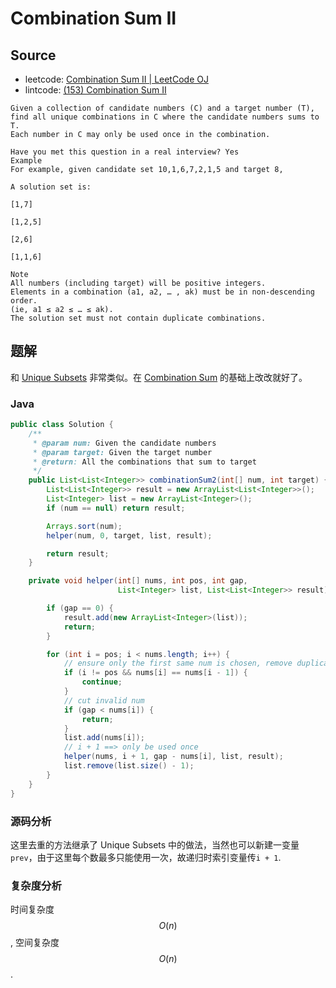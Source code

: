 # Combination Sum II

## Source

- leetcode: [Combination Sum II | LeetCode OJ](https://leetcode.com/problems/combination-sum-ii/)
- lintcode: [(153) Combination Sum II](http://www.lintcode.com/en/problem/combination-sum-ii/)

```
Given a collection of candidate numbers (C) and a target number (T),
find all unique combinations in C where the candidate numbers sums to T.
Each number in C may only be used once in the combination.

Have you met this question in a real interview? Yes
Example
For example, given candidate set 10,1,6,7,2,1,5 and target 8,

A solution set is:

[1,7]

[1,2,5]

[2,6]

[1,1,6]

Note
All numbers (including target) will be positive integers.
Elements in a combination (a1, a2, … , ak) must be in non-descending order.
(ie, a1 ≤ a2 ≤ … ≤ ak).
The solution set must not contain duplicate combinations.
```

## 题解

和 [Unique Subsets](http://algorithm.yuanbin.me/zh-cn/exhaustive_search/unique_subsets.html) 非常类似。在 [Combination Sum](http://algorithm.yuanbin.me/zh-cn/exhaustive_search/combination_sum.html) 的基础上改改就好了。

### Java

```java
public class Solution {
    /**
     * @param num: Given the candidate numbers
     * @param target: Given the target number
     * @return: All the combinations that sum to target
     */
    public List<List<Integer>> combinationSum2(int[] num, int target) {
        List<List<Integer>> result = new ArrayList<List<Integer>>();
        List<Integer> list = new ArrayList<Integer>();
        if (num == null) return result;

        Arrays.sort(num);
        helper(num, 0, target, list, result);

        return result;
    }

    private void helper(int[] nums, int pos, int gap,
                        List<Integer> list, List<List<Integer>> result) {

        if (gap == 0) {
            result.add(new ArrayList<Integer>(list));
            return;
        }

        for (int i = pos; i < nums.length; i++) {
            // ensure only the first same num is chosen, remove duplicate list
            if (i != pos && nums[i] == nums[i - 1]) {
                continue;
            }
            // cut invalid num
            if (gap < nums[i]) {
                return;
            }
            list.add(nums[i]);
            // i + 1 ==> only be used once
            helper(nums, i + 1, gap - nums[i], list, result);
            list.remove(list.size() - 1);
        }
    }
}
```

### 源码分析

这里去重的方法继承了 Unique Subsets 中的做法，当然也可以新建一变量 `prev`，由于这里每个数最多只能使用一次，故递归时索引变量传`i + 1`.

### 复杂度分析

时间复杂度 $$O(n)$$, 空间复杂度 $$O(n)$$.
